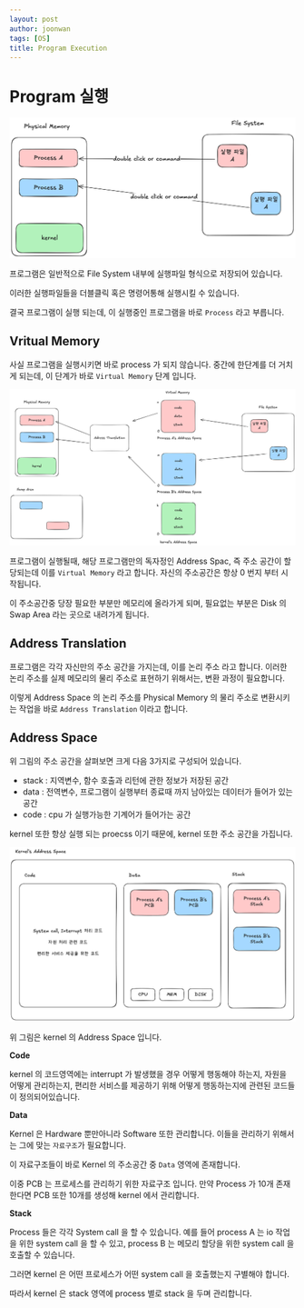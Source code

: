 ```yaml
---
layout: post
author: joonwan
tags: [OS]
title: Program Execution
---
```


# Program 실행

![](/assets/images/os/program_execution/executeProgram1.png)

프로그램은 일반적으로 File System 내부에 실행파일 형식으로 저장되어 있습니다. 

이러한 실행파일들을 더블클릭 혹은 명령어통해 실행시킬 수 있습니다. 

결국 프로그램이 실행 되는데, 이 실행중인 프로그램을 바로 `Process` 라고 부릅니다.

## Vritual Memory

사실 프로그램을 실행시키면 바로 process 가 되지 않습니다. 중간에 한단계를 더 거치게 되는데, 이 단계가 바로 `Virtual Memory` 단계 입니다.

![](/assets/images/os/program_execution/virtualMemory.png)

프로그램이 실행될때, 해당 프로그램만의 독자정인 Address Spac, 즉 주소 공간이 할당되는데 이를 `Virtual Memory` 라고 합니다. 자신의 주소공간은 항상 0 번지 부터 시작됩니다.

이 주소공간중 당장 필요한 부분만 메모리에 올라가게 되며, 필요없는 부분은 Disk 의 Swap Area 라는 곳으로 내려가게 됩니다. 

## Address Translation

프로그램은 각각 자신만의 주소 공간을 가지는데, 이를 논리 주소 라고 합니다. 이러한 논리 주소를 실제 메모리의 물리 주소로 표현하기 위해서는, 변환 과정이 필요합니다.

이렇게 Address Space 의 논리 주소를 Physical Memory 의 물리 주소로 변환시키는 작업을 바로 `Address Translation` 이라고 합니다.

## Address Space

위 그림의 주소 공간을 살펴보면 크게 다음 3가지로 구성되어 있습니다.

- stack : 지역변수, 함수 호출과 리턴에 관한 정보가 저장된 공간
- data : 전역변수, 프로그램이 실행부터 종료때 까지 남아있는 데이터가 들어가 있는 공간
- code : cpu 가 실행가능한 기계어가 들어가는 공간

kernel 또한 항상 실행 되는 proecss 이기 때문에, kernel 또한 주소 공간을 가집니다.

![](/assets/images/os/program_execution/kernel_address_space.png)

위 그림은 kernel 의 Address Space 입니다.

**Code**

kernel 의 코드영역에는 interrupt 가 발생했을 경우 어떻게 행동해야 하는지, 자원을 어떻게 관리하는지, 편리한 서비스를 제공하기 위해 어떻게 행동하는지에 관련된 코드들이 정의되어있습니다.

**Data**

Kernel 은 Hardware 뿐만아니라 Software 또한 관리합니다. 이들을 관리하기 위해서는 그에 맞는 `자료구조`가 필요합니다. 

이 자료구조들이 바로 Kernel 의 주소공간 중 `Data` 영역에 존재합니다. 

이중 PCB 는 프로세스를 관리하기 위한 자료구조 입니다. 만약 Process 가 10개 존재한다면 PCB 또한 10개를 생성해 kernel 에서 관리합니다.

**Stack**

Process 들은 각각 System call 을 할 수 있습니다. 예를 들어 process A 는 io 작업을 위한 system call 을 할 수 있고, process B 는 메모리 할당을 위한 system call 을 호출할 수 있습니다.

그러면 kernel 은 어떤 프로세스가 어떤 system call 을 호출했는지 구별해야 합니다.

따라서 kernel 은 stack 영역에 process 별로 stack 을 두며 관리합니다.

